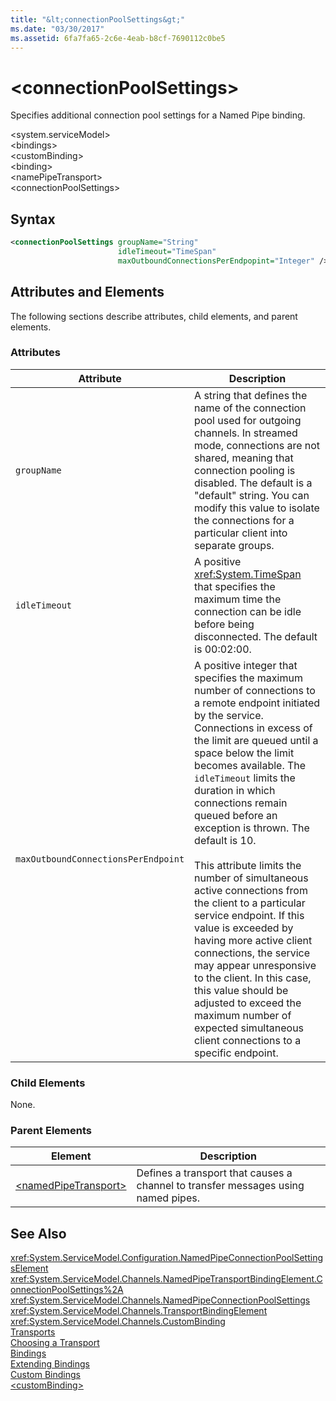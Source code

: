 ```yaml
---
title: "&lt;connectionPoolSettings&gt;"
ms.date: "03/30/2017"
ms.assetid: 6fa7fa65-2c6e-4eab-b8cf-7690112c0be5
---
```

# &lt;connectionPoolSettings&gt;
Specifies additional connection pool settings for a Named Pipe binding.  
  
 \<system.serviceModel>  
\<bindings>  
\<customBinding>  
\<binding>  
\<namePipeTransport>  
\<connectionPoolSettings>  
  
## Syntax  
  
```xml  
<connectionPoolSettings groupName="String"
                        idleTimeout="TimeSpan"
                        maxOutboundConnectionsPerEndpopint="Integer" />
```  
  
## Attributes and Elements  
 The following sections describe attributes, child elements, and parent elements.  
  
### Attributes  
  
|Attribute|Description|  
|---------------|-----------------|  
|`groupName`|A string that defines the name of the connection pool used for outgoing channels. In streamed mode, connections are not shared, meaning that connection pooling is disabled. The default is a "default" string. You can modify this value to isolate the connections for a particular client into separate groups.|  
|`idleTimeout`|A positive <xref:System.TimeSpan> that specifies the maximum time the connection can be idle before being disconnected. The default is 00:02:00.|  
|`maxOutboundConnectionsPerEndpoint`|A positive integer that specifies the maximum number of connections to a remote endpoint initiated by the service. Connections in excess of the limit are queued until a space below the limit becomes available. The `idleTimeout` limits the duration in which connections remain queued before an exception is thrown. The default is 10.<br /><br /> This attribute limits the number of simultaneous active connections from the client to a particular service endpoint. If this value is exceeded by having more active client connections, the service may appear unresponsive to the client. In this case, this value should be adjusted to exceed the maximum number of expected simultaneous client connections to a specific endpoint.|  
  
### Child Elements  
 None.  
  
### Parent Elements  
  
|Element|Description|  
|-------------|-----------------|  
|[\<namedPipeTransport>](../../../../../docs/framework/configure-apps/file-schema/wcf/namedpipetransport.md)|Defines a transport that causes a channel to transfer messages using named pipes.|  
  
## See Also  
 <xref:System.ServiceModel.Configuration.NamedPipeConnectionPoolSettingsElement>  
 <xref:System.ServiceModel.Channels.NamedPipeTransportBindingElement.ConnectionPoolSettings%2A>  
 <xref:System.ServiceModel.Channels.NamedPipeConnectionPoolSettings>  
 <xref:System.ServiceModel.Channels.TransportBindingElement>  
 <xref:System.ServiceModel.Channels.CustomBinding>  
 [Transports](../../../../../docs/framework/wcf/feature-details/transports.md)  
 [Choosing a Transport](../../../../../docs/framework/wcf/feature-details/choosing-a-transport.md)  
 [Bindings](../../../../../docs/framework/wcf/bindings.md)  
 [Extending Bindings](../../../../../docs/framework/wcf/extending/extending-bindings.md)  
 [Custom Bindings](../../../../../docs/framework/wcf/extending/custom-bindings.md)  
 [\<customBinding>](../../../../../docs/framework/configure-apps/file-schema/wcf/custombinding.md)
